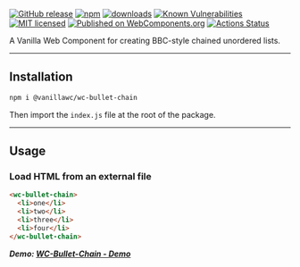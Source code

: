 [![GitHub release](https://img.shields.io/github/v/release/vanillawc/wc-bullet-chain.svg)](https://github.com/vanillawc/wc-bullet-chain/releases)
[![npm](https://badgen.net/npm/v/@vanillawc/wc-bullet-chain)](https://www.npmjs.com/package/@vanillawc/wc-bullet-chain)
[![downloads](https://badgen.net/npm/dt/@vanillawc/wc-bullet-chain)](https://www.npmjs.com/package/@vanillawc/wc-bullet-chain)
[![Known Vulnerabilities](https://snyk.io/test/npm/@vanillawc/wc-bullet-chain/badge.svg)](https://snyk.io/test/npm/@vanillawc/wc-bullet-chain)
[![MIT licensed](https://img.shields.io/badge/license-MIT-blue.svg)](https://raw.githubusercontent.com/vanillawc/wc-bullet-chain/master/LICENSE)
[![Published on WebComponents.org](https://img.shields.io/badge/webcomponents.org-published-blue.svg)](https://www.webcomponents.org/element/@vanillawc/wc-bullet-chain)
[![Actions Status](https://github.com/vanillawc/wc-bullet-chain/workflows/Release/badge.svg)](https://github.com/vanillawc/wc-bullet-chain/actions)

A Vanilla Web Component for creating BBC-style chained unordered lists.

 <!-- TODO: Add video graphic here -->

-----

## Installation

```sh
npm i @vanillawc/wc-bullet-chain
```

Then import the `index.js` file at the root of the package.

-----

## Usage

### Load HTML from an external file

```html
<wc-bullet-chain>
  <li>one</li>
  <li>two</li>
  <li>three</li>
  <li>four</li>
</wc-bullet-chain>
```

***Demo: [WC-Bullet-Chain - Demo][]***

[WC-Bullet-Chain - Demo]: https://vanillawc.github.io/wc-bullet-chain/demo/index.html
